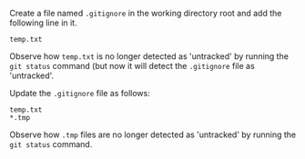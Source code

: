 Create a file named `.gitignore` in the working directory root and add the following line in it.

```{heading=".gitignore"}
temp.txt
```

Observe how `temp.txt` is no longer detected as 'untracked' by running the `git status` command (but now it will detect the `.gitignore` file as 'untracked'.

Update the `.gitignore` file as follows:

```{heading=".gitignore" highlight-lines="2"}
temp.txt
*.tmp
```

Observe how `.tmp` files are no longer detected as 'untracked' by running the `git status` command.
